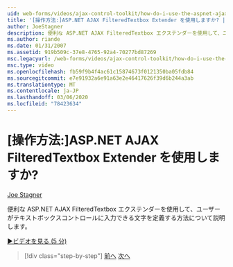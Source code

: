 ```yaml
---
uid: web-forms/videos/ajax-control-toolkit/how-do-i-use-the-aspnet-ajax-filteredtextbox-extender
title: '[操作方法:]ASP.NET AJAX FilteredTextbox Extender を使用しますか? | Microsoft Docs'
author: JoeStagner
description: 便利な ASP.NET AJAX FilteredTextbox エクステンダーを使用して、ユーザーがテキストボックスコントロールに入力できる文字を定義する方法について説明します。
ms.author: riande
ms.date: 01/31/2007
ms.assetid: 919b509c-37e8-4765-92a4-70277bd87269
msc.legacyurl: /web-forms/videos/ajax-control-toolkit/how-do-i-use-the-aspnet-ajax-filteredtextbox-extender
msc.type: video
ms.openlocfilehash: fb59f9b4f4ac61c15874673f0121350ba05fdb84
ms.sourcegitcommit: e7e91932a6e91a63e2e46417626f39d6b244a3ab
ms.translationtype: MT
ms.contentlocale: ja-JP
ms.lasthandoff: 03/06/2020
ms.locfileid: "78423634"
---
```

# <a name="how-do-i-use-the-aspnet-ajax-filteredtextbox-extender"></a>[操作方法:]ASP.NET AJAX FilteredTextbox Extender を使用しますか?

[Joe Stagner](https://github.com/JoeStagner)

便利な ASP.NET AJAX FilteredTextbox エクステンダーを使用して、ユーザーがテキストボックスコントロールに入力できる文字を定義する方法について説明します。

[&#9654;ビデオを見る (5 分)](https://channel9.msdn.com/Blogs/ASP-NET-Site-Videos/how-do-i-use-the-aspnet-ajax-filteredtextbox-extender)

> [!div class="step-by-step"]
> [前へ](how-do-i-use-the-aspnet-ajax-dynamicpopulate-extender.md)
> [次へ](how-do-i-use-the-aspnet-ajax-hovermenu-extender.md)

